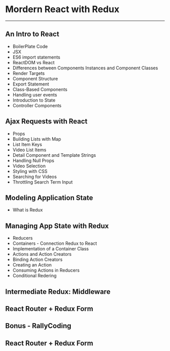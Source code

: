 # Mordern React with Redux

---

## An Intro to React

- BoilerPlate Code
- JSX
- ES6 import statements
- ReactDOM vs React
- Differences between Components Instances and Component Classes
- Render Targets
- Component Structure
- Export Statement
- Class-Based Components
- Handling user events
- Introduction to State
- Controller Components

## Ajax Requests with React

- Props
- Building Lists with Map
- List Item Keys
- Video List Items
- Detail Component and Template Strings
- Handling Null Props
- Video Selection
- Styling with CSS
- Searching for Videos
- Throttling Search Term Input

## Modeling Application State

- What is Redux

## Managing App State with Redux

- Reducers
- Containers - Connection Redux to React
- Implementation of a Container Class
- Actions and Action Creators
- Binding Action Creators
- Creating an Action
- Consuming Actions in Reducers
- Conditional Redering

## Intermediate Redux: Middleware

## React Router + Redux Form

## Bonus - RallyCoding

## React Router + Redux Form

